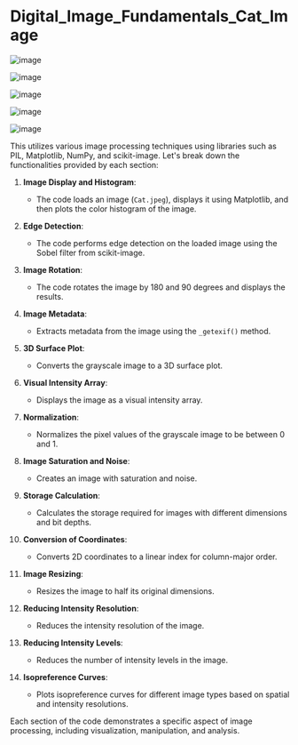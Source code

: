 # Digital_Image_Fundamentals_Cat_Image

![image](https://github.com/TITHI-KHAN/Digital_Image_Fundamentals_Cat_Image/assets/65033964/25619475-97de-4ac8-93f9-c57081b5bbf0)

![image](https://github.com/TITHI-KHAN/Digital_Image_Fundamentals_Cat_Image/assets/65033964/f65b6765-72d8-4c78-a2cd-dad888431199)

![image](https://github.com/TITHI-KHAN/Digital_Image_Fundamentals_Cat_Image/assets/65033964/467d4854-73ee-46a6-9314-9d70aea73ee2)

![image](https://github.com/TITHI-KHAN/Digital_Image_Fundamentals_Cat_Image/assets/65033964/b3f41a31-2fad-4d0b-b8a3-746198162986)

![image](https://github.com/TITHI-KHAN/Digital_Image_Fundamentals_Cat_Image/assets/65033964/e01ef69a-1530-4bea-bb2b-7315326299e5)


This utilizes various image processing techniques using libraries such as PIL, Matplotlib, NumPy, and scikit-image. Let's break down the functionalities provided by each section:

1. **Image Display and Histogram**:
   - The code loads an image (`Cat.jpeg`), displays it using Matplotlib, and then plots the color histogram of the image.

2. **Edge Detection**:
   - The code performs edge detection on the loaded image using the Sobel filter from scikit-image.

3. **Image Rotation**:
   - The code rotates the image by 180 and 90 degrees and displays the results.

4. **Image Metadata**:
   - Extracts metadata from the image using the `_getexif()` method.

5. **3D Surface Plot**:
   - Converts the grayscale image to a 3D surface plot.

6. **Visual Intensity Array**:
   - Displays the image as a visual intensity array.

7. **Normalization**:
   - Normalizes the pixel values of the grayscale image to be between 0 and 1.

8. **Image Saturation and Noise**:
   - Creates an image with saturation and noise.

9. **Storage Calculation**:
   - Calculates the storage required for images with different dimensions and bit depths.

10. **Conversion of Coordinates**:
    - Converts 2D coordinates to a linear index for column-major order.

11. **Image Resizing**:
    - Resizes the image to half its original dimensions.

12. **Reducing Intensity Resolution**:
    - Reduces the intensity resolution of the image.

13. **Reducing Intensity Levels**:
    - Reduces the number of intensity levels in the image.

14. **Isopreference Curves**:
    - Plots isopreference curves for different image types based on spatial and intensity resolutions.

Each section of the code demonstrates a specific aspect of image processing, including visualization, manipulation, and analysis.
